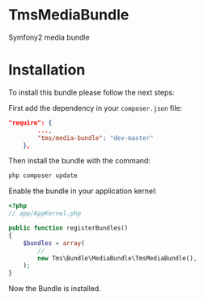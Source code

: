 TmsMediaBundle
==============

Symfony2 media bundle


Installation
============

To install this bundle please follow the next steps:

First add the dependency in your `composer.json` file:

```json
"require": {
        ...,
        "tms/media-bundle": "dev-master"
    },
```

Then install the bundle with the command:

```sh
php composer update
```

Enable the bundle in your application kernel:

```php
<?php
// app/AppKernel.php

public function registerBundles()
{
    $bundles = array(
        //
        new Tms\Bundle\MediaBundle\TmsMediaBundle(),
    );
}
```

Now the Bundle is installed.
